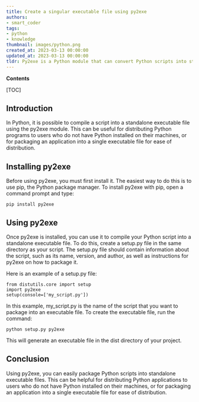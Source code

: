 ```yaml
---
title: Create a singular executable file using py2exe
authors:
- smart_coder
tags:
- python
- knowledge
thumbnail: images/python.png
created_at: 2023-03-13 00:00:00
updated_at: 2023-03-13 00:00:00
tldr: Py2exe is a Python module that can convert Python scripts into standalone executable files, but it can`t generate a single executable file.
---
```


**Contents**

[TOC]

## Introduction

In Python, it is possible to compile a script into a standalone executable file using the py2exe module. This can be useful for distributing Python programs to users who do not have Python installed on their machines, or for packaging an application into a single executable file for ease of distribution.

## Installing py2exe

Before using py2exe, you must first install it. The easiest way to do this is to use pip, the Python package manager. To install py2exe with pip, open a command prompt and type:

```
pip install py2exe
```

## Using py2exe

Once py2exe is installed, you can use it to compile your Python script into a standalone executable file. To do this, create a setup.py file in the same directory as your script. The setup.py file should contain information about the script, such as its name, version, and author, as well as instructions for py2exe on how to package it.

Here is an example of a setup.py file:

```
from distutils.core import setup
import py2exe
setup(console=['my_script.py'])
```

In this example, my_script.py is the name of the script that you want to package into an executable file. To create the executable file, run the command:

```
python setup.py py2exe
```

This will generate an executable file in the dist directory of your project.

## Conclusion

Using py2exe, you can easily package Python scripts into standalone executable files. This can be helpful for distributing Python applications to users who do not have Python installed on their machines, or for packaging an application into a single executable file for ease of distribution.
